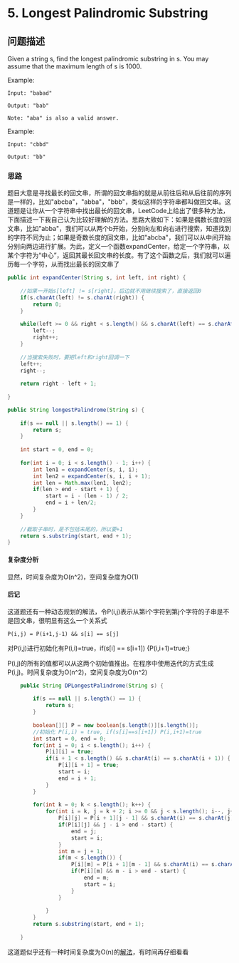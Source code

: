 # 5. Longest Palindromic Substring

## 问题描述
Given a string s, find the longest palindromic substring in s. You may assume that the maximum length of s is 1000.

Example:

    Input: "babad"

    Output: "bab"

    Note: "aba" is also a valid answer.
Example:

    Input: "cbbd"

    Output: "bb"

### 思路
题目大意是寻找最长的回文串，所谓的回文串指的就是从前往后和从后往前的序列是一样的，比如"abcba"，"abba"，"bbb"，类似这样的字符串都叫做回文串。这道题是让你从一个字符串中找出最长的回文串，LeetCode上给出了很多种方法，下面描述一下我自己认为比较好理解的方法。思路大致如下：如果是偶数长度的回文串，比如"abba"，我们可以从两个b开始，分别向左和向右进行搜索，知道找到的字符不同为止；如果是奇数长度的回文串，比如"abcba"，我们可以从中间开始分别向两边进行扩展。为此，定义一个函数expandCenter，给定一个字符串，以某个字符为“中心”，返回其最长回文串的长度。有了这个函数之后，我们就可以遍历每一个字符，从而找出最长的回文串了

```java
public int expandCenter(String s, int left, int right) {
    
    //如果一开始s[left] != s[right]，后边就不用继续搜索了，直接返回0
    if(s.charAt(left) != s.charAt(right)) {
        return 0;
    }
    
    while(left >= 0 && right < s.length() && s.charAt(left) == s.charAt(right)) {
        left--;
        right++;
    }
    
    //当搜索失败时，要把left和right回调一下
    left++;
    right--;
    
    return right - left + 1;
    
}

public String longestPalindrome(String s) {
    
    if(s == null || s.length() == 1) {
        return s;
    }
    
    int start = 0, end = 0;
    
    for(int i = 0; i < s.length() - 1; i++) {
        int len1 = expandCenter(s, i, i);
        int len2 = expandCenter(s, i, i + 1);
        int len = Math.max(len1, len2);
        if(len > end - start + 1) {
            start = i - (len - 1) / 2;
            end = i + len/2;
        }
    }
    
    //截取子串时，是不包括末尾的，所以要+1
    return s.substring(start, end + 1);
}
```

#### 复杂度分析
显然，时间复杂度为O(n^2)，空间复杂度为O(1)


#### 后记
这道题还有一种动态规划的解法，令P(i,j)表示从第i个字符到第j个字符的子串是不是回文串，很明显有这么一个关系式

    P(i,j) = P(i+1,j-1) && s[i] == s[j]

对P(i,j)进行初始化有P(i,i)=true，if(s[i] == s[i+1]) {P(i,i+1)=true;}

P(i,j)的所有的值都可以从这两个初始值推出。在程序中使用迭代的方式生成P(i,j)。时间复杂度为O(n^2)，空间复杂度为O(n^2)

```java
    public String DPLongestPalindrome(String s) {
        
        if(s == null || s.length() == 1) {
            return s;
        }
        
        boolean[][] P = new boolean[s.length()][s.length()];
        //初始化 P(i,i) = true, if(s[i]==s[i+1]) P(i,i+1)=true
        int start = 0, end = 0;
        for(int i = 0; i < s.length(); i++) {
            P[i][i] = true;
            if(i + 1 < s.length() && s.charAt(i) == s.charAt(i + 1)) {
                P[i][i + 1] = true;
                start = i;
                end = i + 1;
            }
        }
        
        for(int k = 0; k < s.length(); k++) {
            for(int i = k, j = k + 2; i >= 0 && j < s.length(); i--, j++) {
                P[i][j] = P[i + 1][j - 1] && s.charAt(i) == s.charAt(j);
                if(P[i][j] && j - i > end - start) {
                    end = j;
                    start = i;
                }
                int m = j + 1;
                if(m < s.length()) {
                    P[i][m] = P[i + 1][m - 1] && s.charAt(i) == s.charAt(m);
                    if(P[i][m] && m - i > end - start) {
                        end = m;
                        start = i;
                    }
                }
                
            }
        }
        return s.substring(start, end + 1);
        
    }
```

这道题似乎还有一种时间复杂度为O(n)的<a href="https://articles.leetcode.com/longest-palindromic-substring-part-ii/">解法</a>，有时间再仔细看看